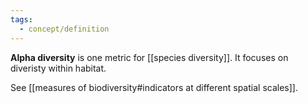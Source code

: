 ```yaml
---
tags:
  - concept/definition
---
```

**Alpha diversity** is one metric for [[species diversity]]. It focuses on diveristy within habitat.

See [[measures of biodiversity#indicators at different spatial scales]].